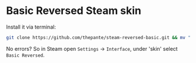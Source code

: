 # Basic Reversed Steam skin
Install it via terminal:  
```bash
git clone https://github.com/thepante/steam-reversed-basic.git && mv "./steam-reversed-basic" ~/.steam/steam/skins/"Basic Reversed"
```

No errors? So in Steam open `Settings` → `Interface`, under 'skin' select `Basic Reversed`.
